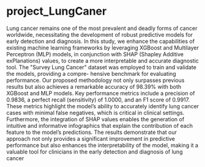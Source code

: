 # project_LungCaner
Lung cancer remains one of the most prevalent and
deadly forms of cancer worldwide, necessitating the development
of robust predictive models for early detection and diagnosis.
In this study, we enhance the capabilities of existing machine
learning frameworks by leveraging XGBoost and Multilayer
Perceptron (MLP) models, in conjunction with SHAP (Shapley
Additive exPlanations) values, to create a more interpretable and
accurate diagnostic tool. The "Survey Lung Cancer" dataset was
employed to train and validate the models, providing a compre-
hensive benchmark for evaluating performance. Our proposed
methodology not only surpasses previous results but also achieves
a remarkable accuracy of 98.39% with both XGBoost and MLP
models. Key performance metrics include a precision of 0.9836,
a perfect recall (sensitivity) of 1.0000, and an F1 score of 0.9917.
These metrics highlight the model’s ability to accurately identify
lung cancer cases with minimal false negatives, which is critical
in clinical settings. Furthermore, the integration of SHAP values
enables the generation of intuitive and informative infographics
that explain the contribution of each feature to the model’s
predictions. The results demonstrate that our approach not only
provides a significant improvement in predictive performance
but also enhances the interpretability of the model, making it a
valuable tool for clinicians in the early detection and diagnosis
of lung cancer
